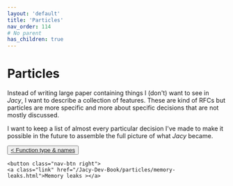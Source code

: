 ```yaml
---
layout: 'default'
title: 'Particles'
nav_order: 114
# No parent
has_children: true
---
```


# Particles

Instead of writing large paper containing things I (don't) want to see in _Jacy_, I want to describe a collection of features. These are kind of RFCs but particles are more specific and more about specific decisions that are not mostly discussed.

I want to keep a list of almost every particular decision I've made to make it possible in the future to assemble the full picture of what _Jacy_ became.
<div class="nav-btn-block">
    <button class="nav-btn left">
    <a class="link" href="/Jacy-Dev-Book/particles/function-type-&-names.html">< Function type & names</a>
</button>

    <button class="nav-btn right">
    <a class="link" href="/Jacy-Dev-Book/particles/memory-leaks.html">Memory leaks ></a>
</button>

</div>
